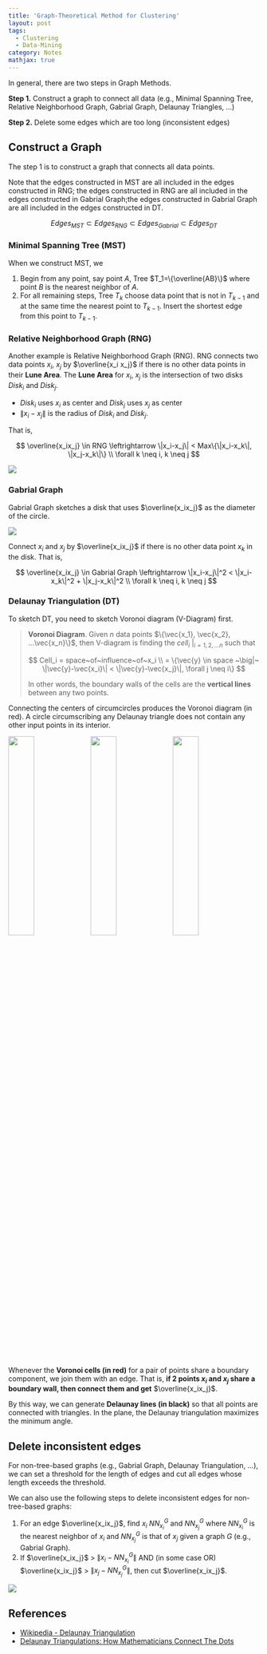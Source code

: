 ```yaml
---
title: 'Graph-Theoretical Method for Clustering'
layout: post
tags:
  - Clustering
  - Data-Mining
category: Notes
mathjax: true
---
```


In general, there are two steps in Graph Methods.

**Step 1.** Construct a graph to connect all data (e.g., Minimal Spanning Tree, Relative Neighborhood Graph, Gabrial Graph, Delaunay Triangles, ...)

**Step 2.** Delete some edges which are too long (inconsistent edges)

<!--more-->

## Construct a Graph

The step 1 is to construct a graph that connects all data points.

Note that the edges constructed in MST are all included in the edges constructed in RNG; the edges constructed in RNG are all included in the edges constructed in Gabrial Graph;the edges constructed in Gabrial Graph are all included in the edges constructed in DT.

$$
Edges_{MST} \subset Edges_{RNG} \subset Edges_{Gabrial} \subset Edges_{DT}
$$

### Minimal Spanning Tree (MST)

When we construct MST, we 

1. Begin from any point, say point $A$, Tree $T_1=\{\overline{AB}\}$ where point $B$ is the nearest neighbor of $A$.
2. For all remaining steps, Tree $T_k$ choose data point that is not in $T_{k-1}$ and at the same time the nearest point to $T_{k-1}$.   Insert the shortest edge from this point to $T_{k-1}$.

### Relative Neighborhood Graph (RNG)

Another example is Relative Neighborhood Graph (RNG).   RNG connects two data points $x_i$, $x_j$ by $\overline{x_i x_j}$ if there is no other data points in their **Lune Area**.   The **Lune Area** for $x_i$, $x_j$ is the intersection of two disks $Disk_i$ and $Disk_j$.
 - $Disk_i$ uses $x_i$ as center and $Disk_j$ uses $x_j$ as center
 - $\|x_i-x_j\|$ is the radius of $Disk_i$ and $Disk_j$.

That is,

$$
\overline{x_ix_j} \in RNG \leftrightarrow \|x_i-x_j\| < Max\{\|x_i-x_k\|, \|x_j-x_k\|\}
\\
\forall k \neq i, k \neq j
$$

![](https://i.imgur.com/OWWnhSC.png)


### Gabrial Graph

Gabrial Graph sketches a disk that uses $\overline{x_ix_j}$ as the diameter of the circle.

![](https://i.imgur.com/rXjCxRH.png)


Connect $x_i$ and $x_j$ by $\overline{x_ix_j}$ if there is no other data point $x_k$ in the disk.   That is,

$$
\overline{x_ix_j} \in Gabrial Graph \leftrightarrow \|x_i-x_j\|^2 < \|x_i-x_k\|^2 + \|x_j-x_k\|^2
\\
\forall k \neq i, k \neq j
$$


### Delaunay Triangulation (DT)

To sketch DT, you need to sketch Voronoi diagram (V-Diagram) first.

> **Voronoi Diagram**.   Given $n$ data points $\{\vec{x_1}, \vec{x_2}, ...\vec{x_n}\}$, then  V-diagram is finding the $\left.cell_i~\right\vert_{i=1,2,...n}$ such that
> 
> $$
> Cell_i = space~of~influence~of~x_i
> \\
> = \{\vec{y} \in space ~\big|~ \|\vec{y}-\vec{x_i}\| < \|\vec{y}-\vec{x_j}\|, \forall j \neq i\}
> $$
> 
> In other words, the boundary walls of the cells are the **vertical lines** between any two points.

Connecting the centers of circumcircles produces the Voronoi diagram (in red).   A circle circumscribing any Delaunay triangle does not contain any other input points in its interior.

<img src="https://imgur.com/V1DOZDh.png" style="width:32%">
<img src="https://imgur.com/I5HIYj4.png" style="width:32%">
<img src="https://imgur.com/MZ4HMwv.png" style="width:32%">


Whenever the **Voronoi cells (in red)** for a pair of points share a boundary component, we join them with an edge.   That is, **if 2 points $x_i$ and $x_j$ share a boundary wall, then connect them and get** $\overline{x_ix_j}$.

By this way, we can generate **Delaunay lines (in black)** so that all points are connected with triangles.   In the plane, the Delaunay triangulation maximizes the minimum angle.

## Delete inconsistent edges

For non-tree-based graphs (e.g., Gabrial Graph, Delaunay Triangulation, ...), we can set a threshold for the length of edges and cut all edges whose length exceeds the threshold.

We can also use the following steps to delete inconsistent edges for non-tree-based graphs:

1. For an edge $\overline{x_ix_j}$, find $x_i$ $NN_{x_i}^G$ and $NN_{x_j}^G$ where $NN_{x_i}^G$ is the nearest neighbor of $x_i$ and $NN_{x_j}^G$ is that of $x_j$ given a graph $G$ (e.g., Gabrial Graph).
2. If $\overline{x_ix_j}$ > $\|x_i-NN_{x_i}^G\|$ AND (in some case OR) $\overline{x_ix_j}$ > $\|x_j-NN_{x_j}^G\|$, then cut $\overline{x_ix_j}$.

![](https://i.imgur.com/emC17mI.png)


## References
- [Wikipedia - Delaunay Triangulation](https://en.wikipedia.org/wiki/Delaunay_triangulation)
- [Delaunay Triangulations: How Mathematicians Connect The Dots](https://www.forbes.com/sites/kevinknudson/2016/06/13/delaunay-triangulations-how-mathematicians-connect-the-dots/2/#722666e161d3)
